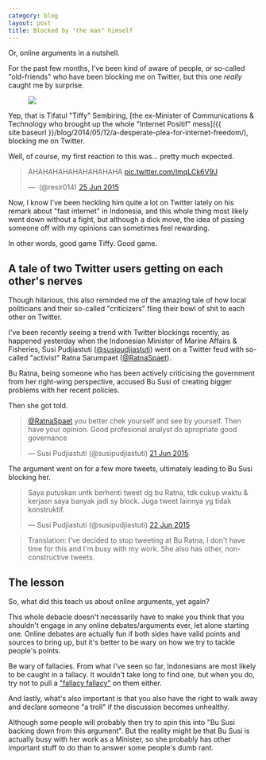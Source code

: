 ```yaml
---
category: blog
layout: post
title: Blocked by "the man" himself
---
```


<p class="lead">Or, online arguments in a nutshell.</p>

For the past few months, I've been kind of aware of people, or so-called "old-friends" who have been blocking me on Twitter, but this one *really* caught me by surprise.

<figure>
  <img src="{{ site.baseurl }}/public/images/blog/tiffysembiring/2015-06-25_19-06-28.png">
</figure>

Yep, that is Tifatul "Tiffy" Sembiring, [the ex-Minister of Communications & Technology who brought up the whole "Internet Positif" mess]({{ site.baseurl }}/blog/2014/05/12/a-desperate-plea-for-internet-freedom/), blocking me on Twitter.

Well, of course, my first reaction to this was... pretty much expected.

<blockquote class="twitter-tweet"><p>AHAHAHAHAHAHAHAHAHA <a href="http://t.co/lmqLCk6V9J">pic.twitter.com/lmqLCk6V9J</a></p>— ️ (@resir014) <a href="https://twitter.com/resir014/status/613936272751460352">25 Jun 2015</a></blockquote>

Now, I know I've been heckling him quite a lot on Twitter lately on his remark about "fast internet" in Indonesia, and this whole thing most likely went down without a fight, but although a dick move, the idea of pissing someone off with my opinions can sometimes feel rewarding.

In other words, good game Tiffy. Good game.

## A tale of two Twitter users getting on each other's nerves

Though hilarious, this also reminded me of the amazing tale of how local politicians and their so-called "criticizers" fling their bowl of shit to each other on Twitter.

I've been recently seeing a trend with Twitter blockings recently, as happened yesterday when the Indonesian Minister of Marine Affairs & Fisheries, Susi Pudjiastuti ([@susipudjiastuti](https://twitter.com/susipudjiastuti)) went on a Twitter feud with so-called "activist" Ratna Sarumpaet ([@RatnaSpaet](https://twitter.com/RatnaSpaet)).

Bu Ratna, being someone who has been actively criticising the government from her right-wing perspective, accused Bu Susi of creating bigger problems with her recent policies.

Then she got told.

<blockquote class="twitter-tweet"><p><a href="https://twitter.com/RatnaSpaet">@RatnaSpaet</a> you better chek yourself and see by yourself. Then have your opinion. Good profesional analyst do apropriate good governance</p>— Susi Pudjiastuti (@susipudjiastuti) <a href="https://twitter.com/susipudjiastuti/status/612455564988190721">21 Jun 2015</a></blockquote>

The argument went on for a few more tweets, ultimately leading to Bu Susi blocking her.

<blockquote class="twitter-tweet"><p>Saya putuskan untk berhenti tweet dg bu Ratna, tdk cukup waktu & kerjasn saya banyak jadi sy block. Juga tweet lainnya yg tidak konstruktif.</p>— Susi Pudjiastuti (@susipudjiastuti) <a href="https://twitter.com/susipudjiastuti/status/612827222211063808">22 Jun 2015</a></blockquote>

> Translation: I've decided to stop tweeting at Bu Ratna, I don't have time for this and I'm busy with my work. She also has other, non-constructive tweets.

## The lesson

So, what did this teach us about online arguments, yet again?

This whole debacle doesn't necessarily have to make you think that you shouldn't engage in any online debates/arguments ever, let alone starting one. Online debates are actually fun if both sides have valid points and sources to bring up, but it's better to be wary on how we try to tackle people's points.

Be wary of fallacies. From what I've seen so far, Indonesians are most likely to be caught in a fallacy. It wouldn't take long to find one, but when you do, try not to pull a ["fallacy fallacy"](https://www.youtube.com/watch?v=oGBO-WMrlIQ) on them either.

And lastly, what's also important is that you also have the right to walk away and declare someone "a troll" if the discussion becomes unhealthy.

Although some people will probably then try to spin this into "Bu Susi backing down from this argument". But the reality might be that Bu Susi is actually busy with her work as a Minister, so she probably has other important stuff to do than to answer some people's dumb rant.
